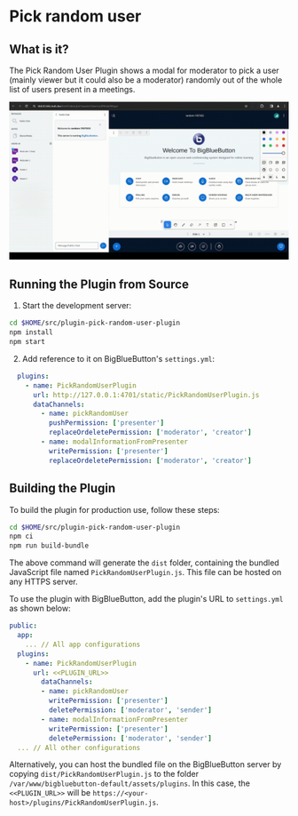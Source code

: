 # Pick random user

## What is it?

The Pick Random User Plugin shows a modal for moderator to pick a user (mainly viewer but it could also be a moderator) randomly out of the whole list of users present in a meetings. 

![Gif of plugin demo](./public/assets/plugin.gif)

## Running the Plugin from Source

1. Start the development server:

```bash
cd $HOME/src/plugin-pick-random-user-plugin
npm install
npm start
```

2. Add reference to it on BigBlueButton's `settings.yml`:

```yaml
  plugins:
    - name: PickRandomUserPlugin
      url: http://127.0.0.1:4701/static/PickRandomUserPlugin.js
      dataChannels:
        - name: pickRandomUser
          pushPermission: ['presenter']
          replaceOrdeletePermission: ['moderator', 'creator']
        - name: modalInformationFromPresenter
          writePermission: ['presenter']
          replaceOrdeletePermission: ['moderator', 'creator']
```

## Building the Plugin

To build the plugin for production use, follow these steps:

```bash
cd $HOME/src/plugin-pick-random-user-plugin
npm ci
npm run build-bundle
```

The above command will generate the `dist` folder, containing the bundled JavaScript file named `PickRandomUserPlugin.js`. This file can be hosted on any HTTPS server.

To use the plugin with BigBlueButton, add the plugin's URL to `settings.yml` as shown below:

```yaml
public:
  app:
    ... // All app configurations
  plugins:
    - name: PickRandomUserPlugin
      url: <<PLUGIN_URL>>
        dataChannels:
        - name: pickRandomUser
          writePermission: ['presenter']
          deletePermission: ['moderator', 'sender']
        - name: modalInformationFromPresenter
          writePermission: ['presenter']
          deletePermission: ['moderator', 'sender']
  ... // All other configurations
```

Alternatively, you can host the bundled file on the BigBlueButton server by copying `dist/PickRandomUserPlugin.js` to the folder `/var/www/bigbluebutton-default/assets/plugins`. In this case, the `<<PLUGIN_URL>>` will be `https://<your-host>/plugins/PickRandomUserPlugin.js`.
